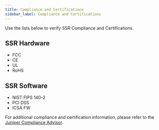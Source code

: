 ```yaml
---
title: Compliance and Certifications 
sidebar_label: Compliance and Certifications
---
```


Use the lists below to verify SSR Compliance and Certifications.

## SSR Hardware

- FCC
- CE
- UL
- RoHS

## SSR Software

- NIST FIPS 140-2 
- PCI DSS 
- ICSA FW 


For additional compliance and certification information, please refer to the [Juniper Compliance Advisor](https://apps.juniper.net/compliance/common.html).
